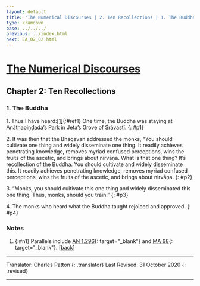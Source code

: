 ```yaml
---
layout: default
title: 'The Numerical Discourses | 2. Ten Recollections | 1. The Buddha'
type: kramdown
base: ../../../
previous: ../index.html
next: EA_02_02.html
---
```


# [The Numerical Discourses](../index.html)
## Chapter 2: Ten Recollections
### 1. The Buddha

1\. Thus I have heard:[\[1\]](#n1){:#ref1} One time, the Buddha was staying at Anāthapiṇḍada’s Park in Jeta’s Grove of Śrāvastī.
{: #p1}

2\. It was then that the Bhagavān addressed the monks, “You should cultivate one thing and widely disseminate one thing. It readily achieves penetrating knowledge, removes myriad confused perceptions, wins the fruits of the ascetic, and brings about nirvāṇa. What is that one thing? It’s recollection of the Buddha. You should cultivate and widely disseminate this. It readily achieves penetrating knowledge, removes myriad confused perceptions, wins the fruits of the ascetic, and brings about nirvāṇa.
{: #p2}

3\. “Monks, you should cultivate this one thing and widely disseminated this one thing. Thus, monks, should you train.”
{: #p3}

4\. The monks who heard what the Buddha taught rejoiced and approved.
{: #p4}

### Notes
1. {:#n1} Parallels include [AN 1.296](https://suttacentral.net/an1.296-305/en/sujato){: target="_blank"} and [MA 98](../02_madhyama/02_Lesser_Lands_and_Cities/09_Cause/MA_098.html){: target="_blank"}. [\[back\]](#ref1)

---

Translator: Charles Patton
{: .translator}
Last Revised: 31 October 2020
{: .revised}

---